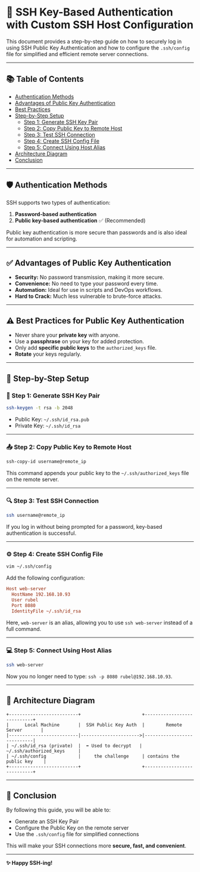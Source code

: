 # 🔐 SSH Key-Based Authentication with Custom SSH Host Configuration

This document provides a step-by-step guide on how to securely log in using SSH Public Key Authentication and how to configure the `.ssh/config` file for simplified and efficient remote server connections.

---

## 📚 Table of Contents

- [Authentication Methods](#authentication-methods)
- [Advantages of Public Key Authentication](#advantages-of-public-key-authentication)
- [Best Practices](#best-practices-for-public-key-authentication)
- [Step-by-Step Setup](#step-by-step-setup)
  - [Step 1: Generate SSH Key Pair](#step-1-generate-ssh-key-pair)
  - [Step 2: Copy Public Key to Remote Host](#step-2-copy-public-key-to-remote-host)
  - [Step 3: Test SSH Connection](#step-3-test-ssh-connection)
  - [Step 4: Create SSH Config File](#step-4-create-ssh-config-file)
  - [Step 5: Connect Using Host Alias](#step-5-connect-using-host-alias)
- [Architecture Diagram](#architecture-diagram)
- [Conclusion](#conclusion)

---

## 🛡️ Authentication Methods

SSH supports two types of authentication:

1. **Password-based authentication**
2. **Public key-based authentication** ✅ (Recommended)

Public key authentication is more secure than passwords and is also ideal for automation and scripting.

---

## ✅ Advantages of Public Key Authentication

- **Security:** No password transmission, making it more secure.
- **Convenience:** No need to type your password every time.
- **Automation:** Ideal for use in scripts and DevOps workflows.
- **Hard to Crack:** Much less vulnerable to brute-force attacks.

---

## ⚠️ Best Practices for Public Key Authentication

- Never share your **private key** with anyone.
- Use a **passphrase** on your key for added protection.
- Only add **specific public keys** to the `authorized_keys` file.
- **Rotate** your keys regularly.

---

## 🚀 Step-by-Step Setup

### 🧩 Step 1: Generate SSH Key Pair

```bash
ssh-keygen -t rsa -b 2048
```

- Public Key: `~/.ssh/id_rsa.pub`
- Private Key: `~/.ssh/id_rsa`

---

### 📤 Step 2: Copy Public Key to Remote Host

```bash
ssh-copy-id username@remote_ip
```

This command appends your public key to the `~/.ssh/authorized_keys` file on the remote server.

---

### 🔍 Step 3: Test SSH Connection

```bash
ssh username@remote_ip
```

If you log in without being prompted for a password, key-based authentication is successful.

---

### ⚙️ Step 4: Create SSH Config File

```bash
vim ~/.ssh/config
```

Add the following configuration:

```ini
Host web-server
  HostName 192.168.10.93
  User rubel
  Port 8080
  IdentityFile ~/.ssh/id_rsa
```

Here, `web-server` is an alias, allowing you to use `ssh web-server` instead of a full command.

---

### 💻 Step 5: Connect Using Host Alias

```bash
ssh web-server
```

Now you no longer need to type: `ssh -p 8080 rubel@192.168.10.93`.

---

## 🧠 Architecture Diagram

```
+--------------------------+                       +----------------------------+
|      Local Machine       |  SSH Public Key Auth  |        Remote Server       |
|--------------------------|---------------------->|----------------------------|
| ~/.ssh/id_rsa (private)  |  ⬅️ Used to decrypt   | ~/.ssh/authorized_keys     |
| ~/.ssh/config            |     the challenge     | contains the public key    |
+--------------------------+                       +----------------------------+
```

---

## 🏁 Conclusion

By following this guide, you will be able to:

- Generate an SSH Key Pair
- Configure the Public Key on the remote server
- Use the `.ssh/config` file for simplified connections

This will make your SSH connections more **secure, fast, and convenient**.

---

**✨ Happy SSH-ing!**
